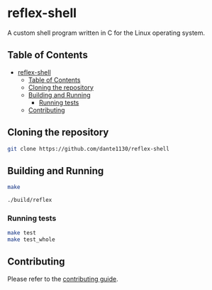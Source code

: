 # reflex-shell

A custom shell program written in C for the Linux operating system.

## Table of Contents

- [reflex-shell](#reflex-shell)
	- [Table of Contents](#table-of-contents)
	- [Cloning the repository](#cloning-the-repository)
	- [Building and Running](#building-and-running)
		- [Running tests](#running-tests)
	- [Contributing](#contributing)

## Cloning the repository

```bash
git clone https://github.com/dante1130/reflex-shell
```

## Building and Running

```bash
make
```

```bash
./build/reflex
```

### Running tests

```bash
make test
make test_whole 
```

## Contributing

Please refer to the [contributing guide](CONTRIBUTING.md).
